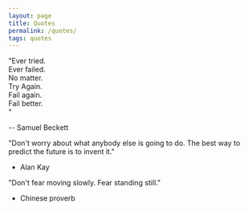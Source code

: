 ```yaml
---
layout: page
title: Quotes
permalink: /quotes/
tags: quotes
---
```

"Ever tried.<br>
Ever failed.<br>
No matter.<br>
Try Again.<br>
Fail again.<br>
Fail better.<br>"

-- Samuel Beckett

"Don't worry about what anybody else is going to do. The best way to predict the future is to invent it."

- Alan Kay

"Don't fear moving slowly. Fear standing still."

- Chinese proverb
